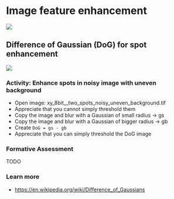 # Image feature enhancement

<img src='https://g.gravizo.com/svg?
 digraph G {
    shift [fontcolor=white,color=white];
    image -> filter -> "enhanced image";
    "enhanced image" -> "feature" [label="  aka"];
    filter -> "feature enhancement" [label=" aka"];   
}
'/>



## Difference of Gaussian (DoG) for spot enhancement

<img src='https://g.gravizo.com/svg?
 digraph G {
	shift [fontcolor=white,color=white];
	image -> "small blur";
	image -> "large blur";
	"small blur" -> "remove noise";
	"large blur" -> "estimate local background";
	"small blur" -> "DoG = small blur - large blur";
	"large blur" -> "DoG = small blur - large blur";
}
'/>

### Activity: Enhance spots in noisy image with uneven background

- Open image: xy_8bit__two_spots_noisy_uneven_background.tif
- Appreciate that you cannot simply threshold them
- Copy the image and blur with a Gaussian of small radius -> gs
- Copy the image and blur with a Gaussian of bigger radius -> gb
- Create `DoG = gs - gb`
- Appreciate that you can simply threshold the DoG image
 
### Formative Assessment

TODO

### Learn more

- https://en.wikipedia.org/wiki/Difference_of_Gaussians

